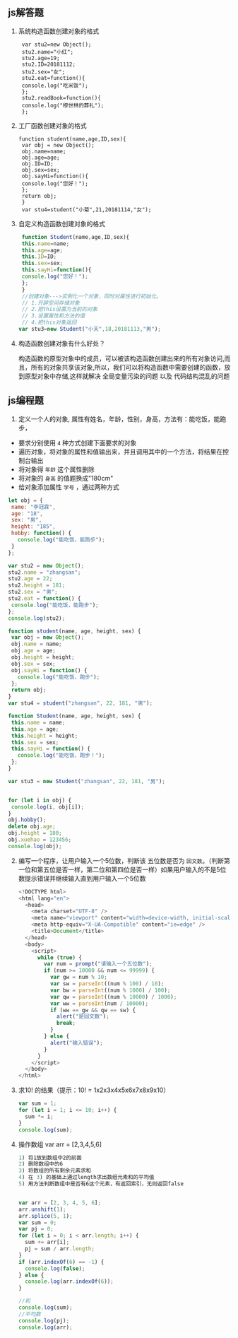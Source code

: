 ## js解答题

1. 系统构造函数创建对象的格式

   ```
    var stu2=new Object();
    stu2.name="小红";
    stu2.age=19;
    stu2.ID=20181112;
    stu2.sex="女";
    stu2.eat=function(){
    console.log("吃米饭");
    };
    stu2.readBook=function(){
    console.log("穆世林的葬礼");
    };
   ```

   

2. 工厂函数创建对象的格式

   ```
   function student(name,age,ID,sex){
    var obj = new Object();
    obj.name=name;
    obj.age=age;
    obj.ID=ID;
    obj.sex=sex;
    obj.sayHi=function(){
    console.log("您好！");
    };
    return obj;
    }
    var stu4=student("小菊",21,20181114,"女");
   ```

   

3. 自定义构造函数创建对象的格式

   ```js
    function Student(name,age,ID,sex){
    this.name=name;
    this.age=age;
    this.ID=ID;
    this.sex=sex;
    this.sayHi=function(){
    console.log("您好！");
    };
    }
    //创建对象--->实例化一个对象，同时对属性进行初始化。
    // 1.开辟空间存储对象
    // 2.把this设置为当前的对象
    // 3.设置属性和方法的值
    // 4.把this对象返回
   var stu3=new Student("小天",18,20181113,"男");
   ```

4. 构造函数创建对象有什么好处？

    构造函数的原型对象中的成员，可以被该构造函数创建出来的所有对象访问,而且，所有的对象共享该对象,所以，我们可以将构造函数中需要创建的函数，放到原型对象中存储,这样就解决 全局变量污染的问题 以及 代码结构混乱的问题 


## js编程题

1. 定义一个人的对象, 属性有姓名，年龄，性别，身高，方法有：能吃饭，能跑步，
 - 要求分别使用 `4` 种方式创建下面要求的对象
 - 遍历对象，将对象的属性和值输出来，并且调用其中的一个方法，将结果在控制台输出
 - 将对象得 `年龄` 这个属性删除
 - 将对象的 `身高` 的值题换成"180cm"
 - 给对象添加属性 `学号` ，通过两种方式

 ```js
let obj = {
  name: "李冠霖",
  age: "18",
  sex: "男",
  height: "185",
  hobby: function() {
    console.log("能吃饭，能跑步");
  }
};

var stu2 = new Object();
stu2.name = "zhangsan";
stu2.age = 22;
stu2.height = 181;
stu2.sex = "男";
stu2.eat = function() {
  console.log("能吃饭，能跑步");
};
console.log(stu2);

function student(name, age, height, sex) {
  var obj = new Object();
  obj.name = name;
  obj.age = age;
  obj.height = height;
  obj.sex = sex;
  obj.sayHi = function() {
    console.log("能吃饭，跑步");
  };
  return obj;
}
var stu4 = student("zhangsan", 22, 181, "男");

function Student(name, age, height, sex) {
  this.name = name;
  this.age = age;
  this.height = height;
  this.sex = sex;
  this.sayHi = function() {
    console.log("能吃饭，跑步！");
  };
}

var stu3 = new Student("zhangsan", 22, 181, "男");


for (let i in obj) {
  console.log(i, obj[i]);
}
obj.hobby();
delete obj.age;
obj.height = 180;
obj.xuehao = 123456;
console.log(obj);
````

 2. 编写一个程序，让用户输入一个5位数，判断该 五位数是否为 `回文数`。（判断第一位和第五位是否一样，第二位和第四位是否一样）如果用户输入的不是5位数提示错误并继续输入直到用户输入一个5位数

    ```js
    <!DOCTYPE html>
    <html lang="en">
      <head>
        <meta charset="UTF-8" />
        <meta name="viewport" content="width=device-width, initial-scale=1.0" />
        <meta http-equiv="X-UA-Compatible" content="ie=edge" />
        <title>Document</title>
      </head>
      <body>
        <script>
          while (true) {
            var num = prompt("请输入一个五位数");
            if (num >= 10000 && num <= 99999) {
              var gw = num % 10;
              var sw = parseInt((num % 100) / 10);
              var bw = parseInt((num % 1000) / 100);
              var qw = parseInt((num % 10000) / 1000);
              var ww = parseInt(num / 10000);
              if (ww == gw && qw == sw) {
                alert("是回文数");
                break;
              }
            } else {
              alert("输入错误");
            }
          }
        </script>
      </body>
    </html>
    
    ```

3. 求10! 的结果（提示：10! = 1x2x3x4x5x6x7x8x9x10）

    ```js
    var sum = 1;
    for (let i = 1; i <= 10; i++) {
      sum *= i;
    }
    console.log(sum);
    ```

4. 操作数组 var arr = [2,3,4,5,6] 

    ```js
    1) 将1放到数组中2的前面
    2) 删除数组中的6
    3) 将数组的所有剩余元素求和
    4) 在 3) 的基础上通过length求出数组元素和的平均值
    5) 用方法判断数组中是否有6这个元素，有返回索引，无则返回false
    
    
    var arr = [2, 3, 4, 5, 6];
    arr.unshift(1);
    arr.splice(5, 1);
    var sum = 0;
    var pj = 0;
    for (let i = 0; i < arr.length; i++) {
      sum += arr[i];
      pj = sum / arr.length;
    }
    if (arr.indexOf(6) == -1) {
      console.log(false);
    } else {
      console.log(arr.indexOf(6));
    }
    
    //和
    console.log(sum);
    //平均数
    console.log(pj);
    console.log(arr);
    
    ```